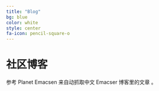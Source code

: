 ```yaml
---
title: "Blog"
bg: blue
color: white
style: center
fa-icon: pencil-square-o
---
```


# 社区博客
参考 Planet Emacsen 来自动抓取中文 Emacser 博客里的文章 。

